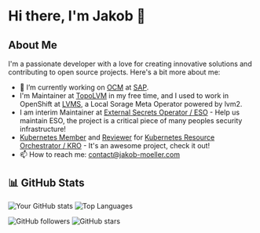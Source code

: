 
# Hi there, I'm Jakob 👋


## About Me

I'm a passionate developer with a love for creating innovative solutions and contributing to open source projects. Here's a bit more about me:

- 🔭 I’m currently working on [OCM](https://ocm.software/) at [SAP](https://github.com/SAP).
- I'm Maintainer at [TopoLVM](https://github.com/topolvm/topolvm/) in my free time, and I used to work in OpenShift at [LVMS](https://github.com/openshift/lvm-operator), a Local Sorage Meta Operator powered by lvm2.
- I am interim Maintainer at [External Secrets Operator / ESO](https://github.com/external-secrets/external-secrets) - Help us maintain ESO, the project is a critical piece of many peoples security infrastructure!
- [Kubernetes Member](https://github.com/kubernetes/community/blob/master/community-membership.md#community-membership) and [Reviewer](https://github.com/kubernetes/community/blob/master/community-membership.md#reviewer) for [Kubernetes Resource Orchestrator / KRO](https://github.com/kro-run/kro) - It's an awesome project, check it out!
- 📫 How to reach me: contact@jakob-moeller.com

## 📊 GitHub Stats

![Your GitHub stats](https://github-readme-stats.vercel.app/api?username=jakobmoellerdev&show_icons=true&theme=radical&show=reviews)
![Top Languages](https://github-readme-stats.vercel.app/api/top-langs/?username=jakobmoellerdev&layout=compact&theme=radical&hide=html)


![GitHub followers](https://img.shields.io/github/followers/jakobmoellerdev?label=Follow&style=social)
![GitHub stars](https://img.shields.io/github/stars/jakobmoellerdev?style=social)
